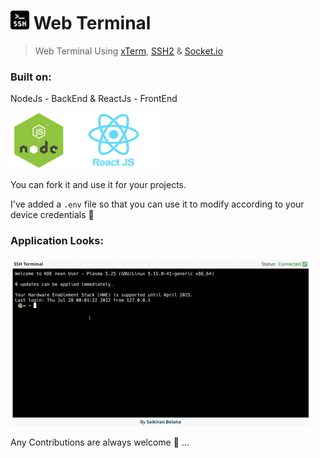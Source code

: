 # <img width="30px"  src="./Images/SSH.png"/> Web Terminal

> Web Terminal Using [xTerm](https://www.npmjs.com/package/xterm), [SSH2](https://www.npmjs.com/package/ssh2) & [Socket.io](https://socket.io/)
> 

### **Built on**:

NodeJs - BackEnd & ReactJs - FrontEnd



​     <img width="90px" height="90px" src="./Images/NodeJs.png"/><img width="150px" height="90px" src="./Images/ReactJs.png"/>



You can fork it and use it for your projects.

I've added a `.env` file so that you can use it to modify according to your device credentials 🔑

### Application Looks:

<img src="./Images/giphy.gif" />

Any Contributions are always welcome 🤗 …





